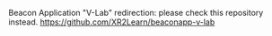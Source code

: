 Beacon Application "V-Lab" redirection: please check this repository instead. https://github.com/XR2Learn/beaconapp-v-lab
